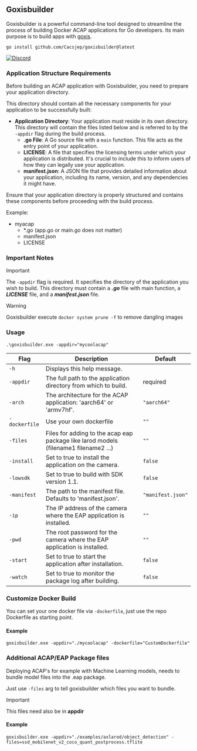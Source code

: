 ## Goxisbuilder

Goxisbuilder is a powerful command-line tool designed to streamline the process of building Docker ACAP applications for Go developers. 
Its main purpose is to build apps with [goxis](https://github.com/Cacsjep/goxis).

```shell
go install github.com/Cacsjep/goxisbuilder@latest
```

[![Discord](https://img.shields.io/badge/Discord-Join%20us-blue?style=for-the-badge&logo=discord)](https://discord.gg/we6EqDSJ)

### Application Structure Requirements
Before building an ACAP application with Goxisbuilder, you need to prepare your application directory. 

This directory should contain all the necessary components for your application to be successfully built:

- **Application Directory**: Your application must reside in its own directory. This directory will contain the files listed below and is referred to by the `-appdir` flag during the build process.
  - **.go File**: A Go source file with a `main` function. This file acts as the entry point of your application.
  - **LICENSE**: A file that specifies the licensing terms under which your application is distributed. It's crucial to include this to inform users of how they can legally use your application.
  - **manifest.json**: A JSON file that provides detailed information about your application, including its name, version, and any dependencies it might have.

Ensure that your application directory is properly structured and contains these components before proceeding with the build process.

Example:
 * myacap
   * *.go (app.go or main.go does not matter) 
   * manifest.json
   * LICENSE

### Important Notes
> [!IMPORTANT] 
> The `-appdir` flag is required. It specifies the directory of the application you wish to build. This directory must contain a ***.go*** file with main function, a ***LICENSE*** file, and a ***manifest.json*** file.

> [!WARNING] 
> Goxisbuilder execute ```docker system prune -f``` to remove dangling images 

### Usage

```shell
.\goxisbuilder.exe -appdir="mycoolacap"
```

| Flag                | Description                                                                                                                      | Default           |
| ------------------- | -------------------------------------------------------------------------------------------------------------------------------- | ----------------- |
| `-h`                | Displays this help message.                                                                                                      |                   |
| `-appdir`           | The full path to the application directory from which to build.                                                                  | required          |
| `-arch`             | The architecture for the ACAP application: 'aarch64' or 'armv7hf'.                                                               | `"aarch64"`       |
| `-dockerfile`       | Use your own dockerfile                                                                                                          | `""`       |
| `-files`            | Files for adding to the acap eap package like larod models (filename1 filename2 ...)                                             | `""`       |
| `-install`          | Set to true to install the application on the camera.                                                                            | `false`           |
| `-lowsdk`           | Set to true to build with SDK version 1.1.| `false`           |
| `-manifest`         | The path to the manifest file. Defaults to 'manifest.json'.                                                                      | `"manifest.json"` |
| `-ip`               | The IP address of the camera where the EAP application is installed.                                                             | `""`              |
| `-pwd`              | The root password for the camera where the EAP application is installed.                                                         | `""`              |
| `-start`            | Set to true to start the application after installation.                                                                         | `false`           |
| `-watch`            | Set to true to monitor the package log after building.                                                                           | `false`           |

### Customize Docker Build
You can set your one docker file via `-dockerfile`,
just use the repo Dockerfile as starting point.

#### Example
```
goxisbuilder.exe -appdir="./mycoolacap" -dockerfile="CustomDockerfile"
```


### Additional ACAP/EAP Package files
Deploying ACAP's for example with Machine Learning models,
needs to bundle model files into the .eap package.

Just use `-files` arg to tell goxisbuilder which files you want to bundle.

> [!IMPORTANT] 
>This files need also be in **appdir**

#### Example
```
goxisbuilder.exe -appdir="./examples/axlarod/object_detection" -files=ssd_mobilenet_v2_coco_quant_postprocess.tflite
```
